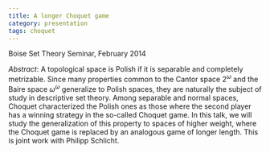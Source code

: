```yaml
---
title: A longer Choquet game
category: presentation
tags: choquet
---
```


Boise Set Theory Seminar, February 2014<!--more-->

*Abstract*: A topological space is Polish if it is separable and completely metrizable. Since many properties common to the Cantor space $2^\omega$ and the Baire space $\omega^\omega$ generalize to Polish spaces, they are naturally the subject of study in descriptive set theory. Among separable and normal spaces, Choquet characterized the Polish ones as those where the second player has a winning strategy in the so-called Choquet game. In this talk, we will study the generalization of this property to spaces of higher weight, where the Choquet game is replaced by an analogous game of longer length. This is joint work with Philipp Schlicht.
